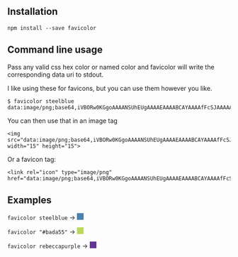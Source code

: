## Installation

`npm install --save favicolor`

## Command line usage

Pass any valid css hex color or named color and favicolor will write the corresponding data uri to stdout.

I like using these for favicons, but you can use them however you like.

    $ favicolor steelblue
    data:image/png;base64,iVBORw0KGgoAAAANSUhEUgAAAAEAAAABCAYAAAAfFcSJAAAAAklEQVR4AewaftIAAAALSURBVGNwa9ryHwAFCgJ8ShCPgQAAAABJRU5ErkJggg==

You can then use that in an image tag

    <img src="data:image/png;base64,iVBORw0KGgoAAAANSUhEUgAAAAEAAAABCAYAAAAfFcSJAAAAAklEQVR4AewaftIAAAALSURBVGNwa9ryHwAFCgJ8ShCPgQAAAABJRU5ErkJggg==" width="15" height="15">

Or a favicon tag:

    <link rel="icon" type="image/png" href="data:image/png;base64,iVBORw0KGgoAAAANSUhEUgAAAAEAAAABCAYAAAAfFcSJAAAAAklEQVR4AewaftIAAAALSURBVGNwa9ryHwAFCgJ8ShCPgQAAAABJRU5ErkJggg==">


## Examples

`favicolor steelblue` &rarr; <img src="data:image/png;base64,iVBORw0KGgoAAAANSUhEUgAAAAEAAAABCAYAAAAfFcSJAAAAAklEQVR4AewaftIAAAALSURBVGNwa9ryHwAFCgJ8ShCPgQAAAABJRU5ErkJggg==" width="15" height="15">


`favicolor "#bada55"` &rarr; <img src="data:image/png;base64,iVBORw0KGgoAAAANSUhEUgAAAAEAAAABCAYAAAAfFcSJAAAAAklEQVR4AewaftIAAAALSURBVGPYdSv0PwAHJALp25+8NQAAAABJRU5ErkJggg==
" width="15" height="15">

`favicolor rebeccapurple` &rarr; <img src="data:image/png;base64,iVBORw0KGgoAAAANSUhEUgAAAAEAAAABCAYAAAAfFcSJAAAAAklEQVR4AewaftIAAAALSURBVGNIM575HwAEZwIyPrllTwAAAABJRU5ErkJggg==" width="15" height="15">
